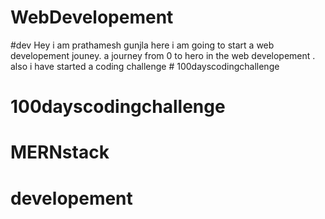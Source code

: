 # WebDevelopement
#dev
Hey i am prathamesh gunjla here i am going to start a web developement jouney. a journey from 0 to hero in the web developement .
also i have started a coding challenge # 100dayscodingchallenge
# 100dayscodingchallenge
# MERNstack
# developement


